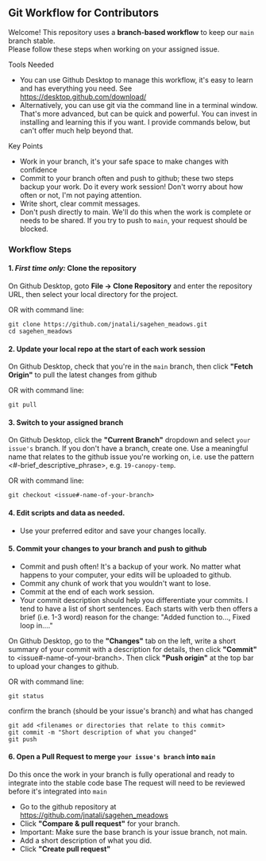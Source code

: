 ## Git Workflow for Contributors

Welcome! This repository uses a **branch-based workflow** to keep our `main` branch stable.  
Please follow these steps when working on your assigned issue.

Tools Needed
- You can use Github Desktop to manage this workflow, it's easy to learn and has everything you need. See https://desktop.github.com/download/
- Alternatively, you can use git via the command line in a terminal window. That's more advanced, but can be quick and powerful. You can invest in installing and learning this if you want. I provide commands below, but can't offer much help beyond that.

Key Points
- Work in your branch, it's your safe space to make changes with confidence
- Commit to your branch often and push to github; these two steps backup your work. Do it every work session! Don't worry about how often or not, I'm not paying attention.
- Write short, clear commit messages.
- Don't push directly to main. We'll do this when the work is complete or needs to be shared. If you try to push to `main`, your request should be blocked.


### Workflow Steps
#### 1. *First time only:* Clone the repository ####  

On Github Desktop, goto **File -> Clone Repository** and enter the repository URL, then select your local directory for the project.  

OR with command line:
```
git clone https://github.com/jnatali/sagehen_meadows.git
cd sagehen_meadows
```

#### 2. Update your local repo at the start of each work session ####

On Github Desktop, check that you're in the `main` branch, then click **"Fetch Origin"** to pull the latest changes from github  

OR with command line:
```
git pull
```

#### 3. Switch to your assigned branch ####
On Github Desktop, click the **"Current Branch"** dropdown and select `your issue's` branch. If you don't have a branch, create one. Use a meaningful name that relates to the github issue  you're working on, i.e. use the pattern <#-brief_descriptive_phrase>, e.g. `19-canopy-temp`.

OR with command line:  
```
git checkout <issue#-name-of-your-branch>
```

#### 4. Edit scripts and data as needed. #### 
- Use your preferred editor and save your changes locally.

#### 5. Commit your changes to your branch and push to github #### 
- Commit and push often! It's a backup of your work. No matter what happens to your computer, your edits will be uploaded to github.
- Commit any chunk of work that you wouldn't want to lose.
- Commit at the end of each work session.
- Your commit description should help you differentiate your commits. I tend to have a list of short sentences. Each starts with verb then offers a brief (i.e. 1-3 word) reason for the change: "Added function to..., Fixed loop in...."

On Github Desktop, go to the **"Changes"** tab on the left, write a short summary of your commit with a description for details, then click **"Commit"** to <issue#-name-of-your-branch>. Then click **"Push origin"** at the top bar to upload your changes to github. 

OR with command line:
```
git status
```
confirm the branch (should be your issue's branch) and what has changed
```
git add <filenames or directories that relate to this commit>
git commit -m "Short description of what you changed"
git push
```

#### 6. Open a **Pull Request** to merge `your issue's branch` into `main` ####
Do this once the work in your branch is fully operational and ready to integrate into the stable code base
The request will need to be reviewed before it's integrated into `main` 

- Go to the github repository at https://github.com/jnatali/sagehen_meadows
- Click **"Compare & pull request"** for your branch.
- Important: Make sure the base branch is your issue branch, not main.
- Add a short description of what you did.
- Click **"Create pull request"**



